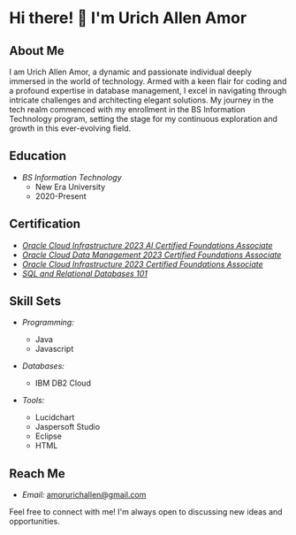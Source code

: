 # Hi there! 👋 I'm Urich Allen Amor

## About Me

I am Urich Allen Amor, a dynamic and passionate individual deeply immersed in the world of technology. Armed with a keen flair for coding and a profound expertise in database management, I excel in navigating through intricate challenges and architecting elegant solutions. My journey in the tech realm commenced with my enrollment in the BS Information Technology program, setting the stage for my continuous exploration and growth in this ever-evolving field.

## Education

- *BS Information Technology*
  - New Era University
  - 2020-Present

## Certification

- *[Oracle Cloud Infrastructure 2023 AI Certified Foundations Associate](https://catalog-education.oracle.com/pls/certview/sharebadge?id=2B5E9F997D69A50602902815B520336BC43F9D5EC1AEE784EECB1157D9ED3A6B&fbclid=IwAR3-8fT-dR7tatM71twPnM-e_5GbgXangC5EI8CuzOyiw3128qUmU2ddEvQ)*
- *[Oracle Cloud Data Management 2023 Certified Foundations Associate](https://catalog-education.oracle.com/pls/certview/sharebadge?id=9DD9B142966113CF3E6D83E2EF1ED3DF087A31F72A9EADCDC450A0A4797018C9)*
- *[Oracle Cloud Infrastructure 2023 Certified Foundations Associate](https://catalog-education.oracle.com/pls/certview/sharebadge?id=7D337465277C841EBBE2193511F9C76E69569D997ABBA07857038946334D1375)*
- *[SQL and Relational Databases 101](https://courses.cognitiveclass.ai/certificates/be55a55aae7a4f84a176204057e610aa)*

## Skill Sets

- *Programming:*
  - Java
  - Javascript

- *Databases:*
  - IBM DB2 Cloud

- *Tools:*
  - Lucidchart
  - Jaspersoft Studio
  - Eclipse
  - HTML

## Reach Me
- *Email:* amorurichallen@gmail.com

Feel free to connect with me! I'm always open to discussing new ideas and opportunities.

[certification_link1]: # "Hyperlink to Oracle Cloud Infrastructure 2023 AI Certified Foundations Associate certification"
[certification_link2]: # "Hyperlink to Oracle Cloud Data Management 2023 Certified Foundations Associate certification"
[certification_link3]: # "Hyperlink to Oracle Cloud Infrastructure 2023 Certified Foundations Associate certification"
[certification_link4]: # "Hyperlink to SQL and Relational Databases 101 certification"
[linkedin_profile_link]: # "Hyperlink to LinkedIn profile"
